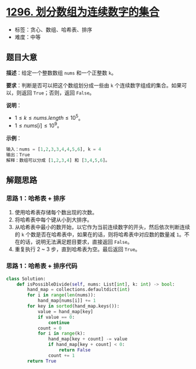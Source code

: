 # [1296. 划分数组为连续数字的集合](https://leetcode.cn/problems/divide-array-in-sets-of-k-consecutive-numbers/)

- 标签：贪心、数组、哈希表、排序
- 难度：中等

## 题目大意

**描述**：给定一个整数数组 `nums` 和一个正整数 `k`。

**要求**：判断是否可以把这个数组划分成一些由 `k` 个连续数字组成的集合。如果可以，则返回 `True`；否则，返回 `False`。

**说明**：

- $1 \le k \le nums.length \le 10^5$。
- $1 \le nums[i] \le 10^9$。

**示例**：

```Python
输入：nums = [1,2,3,3,4,4,5,6], k = 4
输出：True
解释：数组可以分成 [1,2,3,4] 和 [3,4,5,6]。
```

## 解题思路

### 思路 1：哈希表 + 排序

1. 使用哈希表存储每个数出现的次数。
2. 将哈希表中每个键从小到大排序。
3. 从哈希表中最小的数开始，以它作为当前连续数字的开头，然后依次判断连续的 `k` 个数是否在哈希表中，如果在的话，则将哈希表中对应数的数量减 `1`。不在的话，说明无法满足题目要求，直接返回 `False`。
4. 重复执行 2 ~ 3 步，直到哈希表为空。最后返回 `True`。

### 思路 1：哈希表 + 排序代码

```Python
class Solution:
    def isPossibleDivide(self, nums: List[int], k: int) -> bool:
        hand_map = collections.defaultdict(int)
        for i in range(len(nums)):
            hand_map[nums[i]] += 1
        for key in sorted(hand_map.keys()):
            value = hand_map[key]
            if value == 0:
                continue
            count = 0
            for i in range(k):
                hand_map[key + count] -= value
                if hand_map[key + count] < 0:
                    return False
                count += 1
        return True
```
